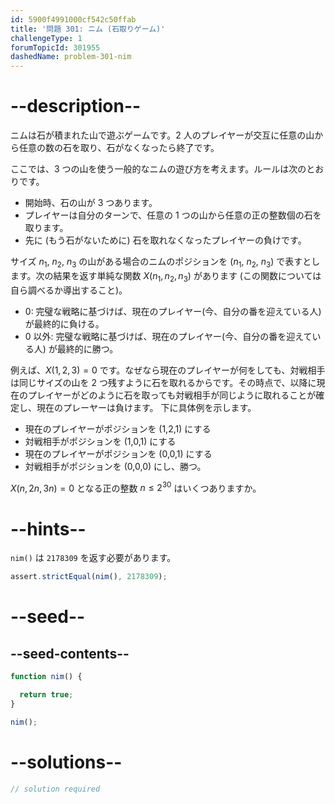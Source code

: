 ```yaml
---
id: 5900f4991000cf542c50ffab
title: '問題 301: ニム (石取りゲーム)'
challengeType: 1
forumTopicId: 301955
dashedName: problem-301-nim
---
```


# --description--

ニムは石が積まれた山で遊ぶゲームです。2 人のプレイヤーが交互に任意の山から任意の数の石を取り、石がなくなったら終了です。

ここでは、3 つの山を使う一般的なニムの遊び方を考えます。ルールは次のとおりです。

- 開始時、石の山が 3 つあります。
- プレイヤーは自分のターンで、任意の 1 つの山から任意の正の整数個の石を取ります。
- 先に (もう石がないために) 石を取れなくなったプレイヤーの負けです。

サイズ $n_1$, $n_2$, $n_3$ の山がある場合のニムのポジションを ($n_1$, $n_2$, $n_3$) で表すとします。次の結果を返す単純な関数 $X(n_1,n_2,n_3)$ があります (この関数については自ら調べるか導出すること)。

- 0: 完璧な戦略に基づけば、現在のプレイヤー(今、自分の番を迎えている人) が最終的に負ける。
- 0 以外: 完璧な戦略に基づけば、現在のプレイヤー(今、自分の番を迎えている人) が最終的に勝つ。

例えば、$X(1, 2, 3) = 0$ です。なぜなら現在のプレイヤーが何をしても、対戦相手は同じサイズの山を 2 つ残すように石を取れるからです。その時点で、以降に現在のプレイヤーがどのように石を取っても対戦相手が同じように取れることが確定し、現在のプレーヤーは負けます。 下に具体例を示します。

- 現在のプレイヤーがポジションを (1,2,1) にする
- 対戦相手がポジションを (1,0,1) にする
- 現在のプレイヤーがポジションを (0,0,1) にする
- 対戦相手がポジションを (0,0,0) にし、勝つ。

$X(n, 2n, 3n) = 0$ となる正の整数 $n ≤ 2^{30}$ はいくつありますか。

# --hints--

`nim()` は `2178309` を返す必要があります。

```js
assert.strictEqual(nim(), 2178309);
```

# --seed--

## --seed-contents--

```js
function nim() {

  return true;
}

nim();
```

# --solutions--

```js
// solution required
```
